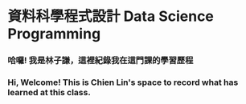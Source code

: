 # 資料科學程式設計 Data Science Programming
### 哈囉! 我是林子謙，這裡紀錄我在這門課的學習歷程
### Hi, Welcome! This is Chien Lin's space to record what has learned at this class.

